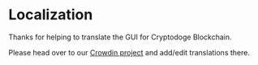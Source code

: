 # Localization

Thanks for helping to translate the GUI for Cryptodoge Blockchain.

Please head over to our [Crowdin project](https://crowdin.com/project/cryptodogelight/) and add/edit translations there.
